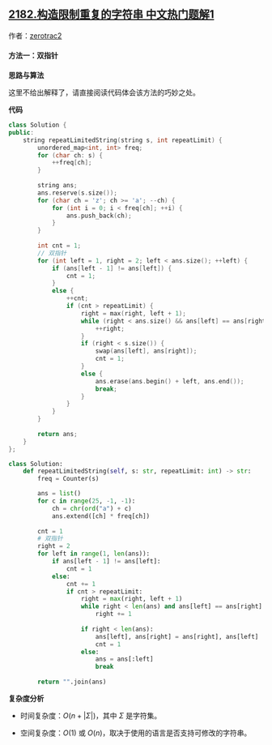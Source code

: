 ## [2182.构造限制重复的字符串 中文热门题解1](https://leetcode.cn/problems/construct-string-with-repeat-limit/solutions/100000/shen-qi-xian-xing-shuang-zhi-zhen-zuo-fa-s774)

作者：[zerotrac2](https://leetcode.cn/u/zerotrac2)
#### 方法一：双指针

**思路与算法**

这里不给出解释了，请直接阅读代码体会该方法的巧妙之处。

**代码**

```C++ [sol1-C++]
class Solution {
public:
    string repeatLimitedString(string s, int repeatLimit) {
        unordered_map<int, int> freq;
        for (char ch: s) {
            ++freq[ch];
        }
        
        string ans;
        ans.reserve(s.size());
        for (char ch = 'z'; ch >= 'a'; --ch) {
            for (int i = 0; i < freq[ch]; ++i) {
                ans.push_back(ch);
            }
        }
        
        int cnt = 1;
        // 双指针
        for (int left = 1, right = 2; left < ans.size(); ++left) {
            if (ans[left - 1] != ans[left]) {
                cnt = 1;
            }
            else {
                ++cnt;
                if (cnt > repeatLimit) {
                    right = max(right, left + 1);
                    while (right < ans.size() && ans[left] == ans[right]) {
                        ++right;
                    }
                    if (right < s.size()) {
                        swap(ans[left], ans[right]);
                        cnt = 1;
                    }
                    else {
                        ans.erase(ans.begin() + left, ans.end());
                        break;
                    }
                }
            }
        }
        
        return ans;
    }
};
```

```Python [sol1-Python3]
class Solution:
    def repeatLimitedString(self, s: str, repeatLimit: int) -> str:
        freq = Counter(s)

        ans = list()
        for c in range(25, -1, -1):
            ch = chr(ord("a") + c)
            ans.extend([ch] * freq[ch])
            
        cnt = 1
        # 双指针
        right = 2
        for left in range(1, len(ans)):
            if ans[left - 1] != ans[left]:
                cnt = 1
            else:
                cnt += 1
                if cnt > repeatLimit:
                    right = max(right, left + 1)
                    while right < len(ans) and ans[left] == ans[right]:
                        right += 1
                    
                    if right < len(ans):
                        ans[left], ans[right] = ans[right], ans[left]
                        cnt = 1
                    else:
                        ans = ans[:left]
                        break
        
        return "".join(ans)
```

**复杂度分析**

- 时间复杂度：$O(n + |\Sigma|)$，其中 $\Sigma$ 是字符集。

- 空间复杂度：$O(1)$ 或 $O(n)$，取决于使用的语言是否支持可修改的字符串。
